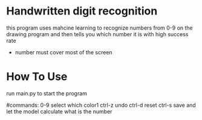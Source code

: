 # Handwritten digit recognition
this program uses mahcine learning to recognize numbers from 0-9 on the drawing program and then tells you which number it is with high success rate
* number must cover most of the screen

# How To Use
run main.py to start the program

#commands:
0-9 select which color1
ctrl-z undo
ctrl-d reset
ctrl-s save and let the model calculate what is the number
